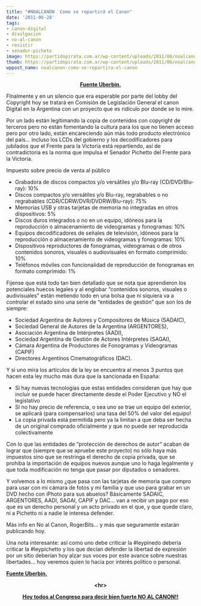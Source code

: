 ```yaml
---
title: "#NOALCANON  Como se repartirá el Canon"
date: '2011-06-28'
tags:
- canon-digital
- divulgacion
- no-al-canon
- resistir
- senador-picheto
image: https://partidopirata.com.ar/wp-content/uploads/2011/06/noalcanon5_red.jpg
thumb: https://partidopirata.com.ar/wp-content/uploads/2011/06/noalcanon5_red.jpg
wppost_name: noalcanon-como-se-repartira-el-canon
---
```


<p style="text-align: center;"><strong><a href="http://www.uberbin.net/archivos/derechos/el-canon-digital-en-argentina-a-punto-de-ser-ley.php" target="_blank">Fuente Uberbin.</a></strong></p>
FInalmente y en un silencio que era esperable por parte del lobby del Copyright hoy se tratará en Comisión de Legislación General el canon Digital en la Argentina con un proyecto que es ridículo por donde se lo mire.

Por un lado están legitimando la copia de contenidos con copyright de terceros pero no están fomentando la cultura para los que no tienen acceso pero por otro lado, están encareciendo aún más todo producto electrónico del país… incluso los LCDs del gobierno y los decodificadores para jubilados que el Frente para la Victoria está repartiendo, así de contradictoria es la norma que impulsa el Senador Pichetto del Frente para la Victoria.

Impuesto sobre precio de venta al público

* Grabadora de discos compactos y/o versátiles y/o Blu-ray (CD/DVD/Blu-ray): 10%
* Discos compactos y/o versátiles y/o Blu-ray, regrabables o no regrabables (CDR/CDRW/DVR/DVDRW/Blu-ray): 75%
* Memorias USB y otras tarjetas de memoria no integradas en otros dispositivos: 5%
* Discos duros integrados o no en un equipo, idóneos para la reproducción o almacenamiento de videogramas y fonogramas: 10%
* Equipos decodificadores de señales de televisión, idóneos para la reproducción o almacenamiento de videogramas y fonogramas: 10%
* Dispositivos reproductores de fonogramas, videogramas o de otros contenidos sonoros, visuales o audiovisuales en formato comprimido: 10%
* Teléfonos móviles con funcionalidad de reproducción de fonogramas en formato comprimido: 1%

Fijense que está todo tan bien detallado que se nota que aprendieron los potenciales huecos legales y al englobar “contenidos sonoros, visuales o audivisuales” están metiendo todo en una bolsa que ni siquiera va a controlar el estado sino una serie de “entidades de gestión” que son los de siempre:

* Sociedad Argentina de Autores y Compositores de Música (SADAIC),
* Sociedad General de Autores de la Argentina (ARGENTORES),
* Asociación Argentina de Intérpretes (AADI),
* Sociedad Argentina de Gestión de Actores Intérpretes (SAGAI),
* Cámara Argentina de Productores de Fonogramas y Videogramas (CAPIF)
* Directores Argentinos Cinematográficos (DAC).

Y si uno mira los artículos de la ley se encuentra al menos 3 puntos que hacen esta ley mucho más dura que la sancionada en España:

* Si hay nuevas tecnologías que estas entidades consideran que hay que incluir se puede hacer directamente desde el Poder Ejecutivo y NO el legislativo
* Si no hay precio de referencia, o sea uno se trae un equipo del exterior, se aplicará (para compensarlos) una tasa del 50% del valor del equipo!
* La copia privada está permitida pero ya la limitan a que deba ser hecha de un original comprado oficialmente y que no puede ser reproducida colectivamente

Con lo que las entidades de “protección de derechos de autor” acaban de lograr que (siempre que se apruebe este proyecto) no sólo haya más impuestos sino que se restringa el derecho de copia privada, que se prohiba la importación de equipos nuevos aunque uno lo haga legalmente y que toda modificación no tenga que pasar por diputados o senadores.

Y volvemos a lo mismo ¿que pasa con las tarjetas de memoria que compro para usar con mi cámara de fotos y mi familia y que uso para grabar en un DVD hecho con iPhoto para sus abuelos? Básicamente SADAIC, ARGENTORES, AADI, SAGAI, CAPIF y DAC… van a recibir un pago por eso que es un derecho personal y un acto privado en el que, y que quede claro, ni a Pichetto ni a nadie le interesa defender.

Más info en No al Canon, RogerBits… y más que seguramente estarán publicando hoy.

Una nota interesante: así como uno debe criticar la #leypinedo debería criticar la #leypichetto y los que decían defender la libertad de expresión por un sitio deberían hoy alzar sus voces por este avance sobre nuestras libertades… hoy veremos quien lo hacía por interés político o personal.

<strong><a href="http://www.uberbin.net/archivos/derechos/el-canon-digital-en-argentina-a-punto-de-ser-ley.php" target="_blank">Fuente Uberbin.</a></strong>
<p style="text-align: center;"><strong>&lt;hr&gt;</strong></p>
<p style="text-align: center;"><strong><a href="https://partidopirata.com.ar/1214/hoy-todos-al-congreso-noalcanon-nolosvotes">Hoy todos al Congreso para decir bien fuerte NO AL CANON!!</a>
</strong></p>
